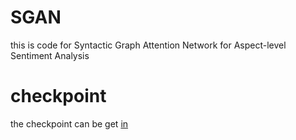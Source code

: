 # SGAN
this is code  for  Syntactic Graph Attention Network for Aspect-level Sentiment Analysis


# checkpoint
the checkpoint can be get [in](https://www.aclweb.org/anthology/2020.aacl-main.4/)
